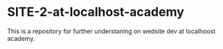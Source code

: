 # SITE-2-at-localhost-academy
This is a repository for further understaning on wedsite dev at localhoost academy.
